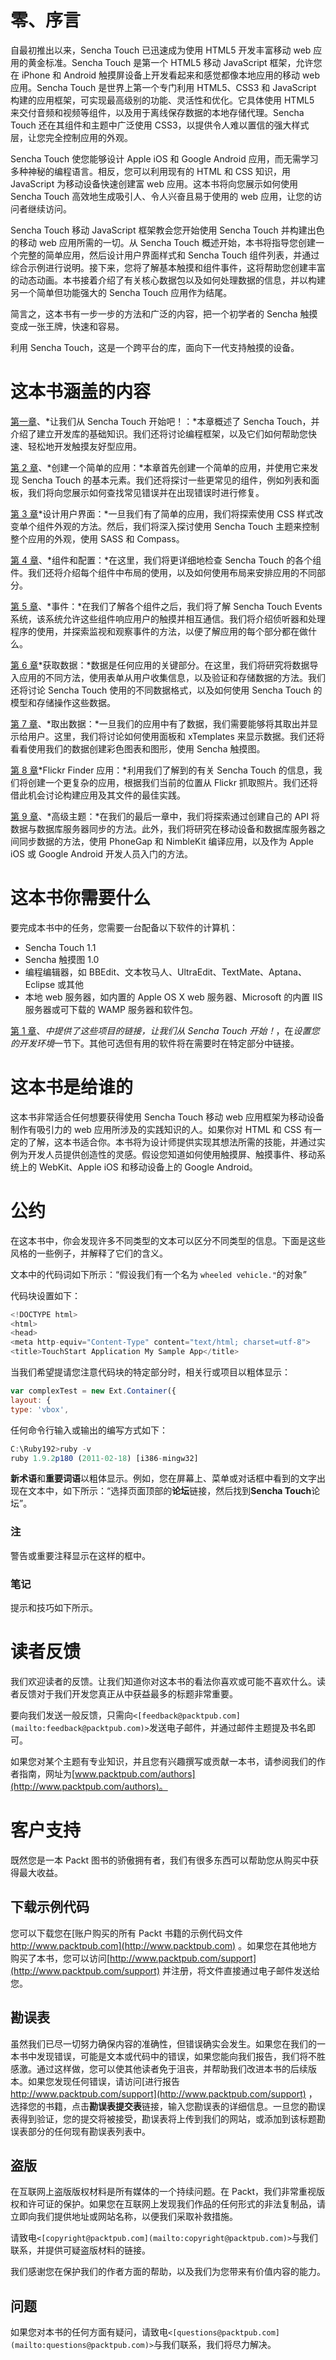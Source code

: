 # 零、序言

自最初推出以来，Sencha Touch 已迅速成为使用 HTML5 开发丰富移动 web 应用的黄金标准。Sencha Touch 是第一个 HTML5 移动 JavaScript 框架，允许您在 iPhone 和 Android 触摸屏设备上开发看起来和感觉都像本地应用的移动 web 应用。Sencha Touch 是世界上第一个专门利用 HTML5、CSS3 和 JavaScript 构建的应用框架，可实现最高级别的功能、灵活性和优化。它具体使用 HTML5 来交付音频和视频等组件，以及用于离线保存数据的本地存储代理。Sencha Touch 还在其组件和主题中广泛使用 CSS3，以提供令人难以置信的强大样式层，让您完全控制应用的外观。

Sencha Touch 使您能够设计 Apple iOS 和 Google Android 应用，而无需学习多种神秘的编程语言。相反，您可以利用现有的 HTML 和 CSS 知识，用 JavaScript 为移动设备快速创建富 web 应用。这本书将向您展示如何使用 Sencha Touch 高效地生成吸引人、令人兴奋且易于使用的 web 应用，让您的访问者继续访问。

Sencha Touch 移动 JavaScript 框架教会您开始使用 Sencha Touch 并构建出色的移动 web 应用所需的一切。从 Sencha Touch 概述开始，本书将指导您创建一个完整的简单应用，然后设计用户界面样式和 Sencha Touch 组件列表，并通过综合示例进行说明。接下来，您将了解基本触摸和组件事件，这将帮助您创建丰富的动态动画。本书接着介绍了有关核心数据包以及如何处理数据的信息，并以构建另一个简单但功能强大的 Sencha Touch 应用作为结尾。

简言之，这本书有一步一步的方法和广泛的内容，把一个初学者的 Sencha 触摸变成一张王牌，快速和容易。

利用 Sencha Touch，这是一个跨平台的库，面向下一代支持触摸的设备。

# 这本书涵盖的内容

[第一章](1.html "Chapter 1. Let's Begin with Sencha Touch!")、*让我们从 Sencha Touch 开始吧！：*本章概述了 Sencha Touch，并介绍了建立开发库的基础知识。我们还将讨论编程框架，以及它们如何帮助您快速、轻松地开发触摸友好型应用。

[第 2 章](2.html "Chapter 2. Creating a Simple Application")、*创建一个简单的应用：*本章首先创建一个简单的应用，并使用它来发现 Sencha Touch 的基本元素。我们还将探讨一些更常见的组件，例如列表和面板，我们将向您展示如何查找常见错误并在出现错误时进行修复。

[第 3 章](3.html "Chapter 3. Styling the User Interface")*设计用户界面：*一旦我们有了简单的应用，我们将探索使用 CSS 样式改变单个组件外观的方法。然后，我们将深入探讨使用 Sencha Touch 主题来控制整个应用的外观，使用 SASS 和 Compass。

[第 4 章](4.html "Chapter 4. Components and Configurations")、*组件和配置：*在这里，我们将更详细地检查 Sencha Touch 的各个组件。我们还将介绍每个组件中布局的使用，以及如何使用布局来安排应用的不同部分。

[第 5 章](5.html "Chapter 5. Events")、*事件：*在我们了解各个组件之后，我们将了解 Sencha Touch Events 系统，该系统允许这些组件响应用户的触摸并相互通信。我们将介绍侦听器和处理程序的使用，并探索监视和观察事件的方法，以便了解应用的每个部分都在做什么。

[第 6 章](6.html "Chapter 6. Getting Data In")*获取数据：*数据是任何应用的关键部分。在这里，我们将研究将数据导入应用的不同方法，使用表单从用户收集信息，以及验证和存储数据的方法。我们还将讨论 Sencha Touch 使用的不同数据格式，以及如何使用 Sencha Touch 的模型和存储操作这些数据。

[第 7 章](7.html "Chapter 7. Getting Data Out")、*取出数据：*一旦我们的应用中有了数据，我们需要能够将其取出并显示给用户。这里，我们将讨论如何使用面板和 xTemplates 来显示数据。我们还将看看使用我们的数据创建彩色图表和图形，使用 Sencha 触摸图。

[第 8 章](8.html "Chapter 8. The Flickr Finder Application")*Flickr Finder 应用：*利用我们了解到的有关 Sencha Touch 的信息，我们将创建一个更复杂的应用，根据我们当前的位置从 Flickr 抓取照片。我们还将借此机会讨论构建应用及其文件的最佳实践。

[第 9 章](9.html "Chapter 9. Advanced Topics")、*高级主题：*在我们的最后一章中，我们将探索通过创建自己的 API 将数据与数据库服务器同步的方法。此外，我们将研究在移动设备和数据库服务器之间同步数据的方法，使用 PhoneGap 和 NimbleKit 编译应用，以及作为 Apple iOS 或 Google Android 开发人员入门的方法。

# 这本书你需要什么

要完成本书中的任务，您需要一台配备以下软件的计算机：

*   Sencha Touch 1.1
*   Sencha 触摸图 1.0
*   编程编辑器，如 BBEdit、文本牧马人、UltraEdit、TextMate、Aptana、Eclipse 或其他
*   本地 web 服务器，如内置的 Apple OS X web 服务器、Microsoft 的内置 IIS 服务器或可下载的 WAMP 服务器和软件包。

[第 1 章](1.html "Chapter 1. Let's Begin with Sencha Touch!")、*中提供了这些项目的链接，让我们从 Sencha Touch 开始！*，在*设置您的开发环境*一节下。其他可选但有用的软件将在需要时在特定部分中链接。

# 这本书是给谁的

这本书非常适合任何想要获得使用 Sencha Touch 移动 web 应用框架为移动设备制作有吸引力的 web 应用所涉及的实践知识的人。如果你对 HTML 和 CSS 有一定的了解，这本书适合你。本书将为设计师提供实现其想法所需的技能，并通过实例为开发人员提供创造性的灵感。假设您知道如何使用触摸屏、触摸事件、移动系统上的 WebKit、Apple iOS 和移动设备上的 Google Android。

# 公约

在这本书中，你会发现许多不同类型的文本可以区分不同类型的信息。下面是这些风格的一些例子，并解释了它们的含义。

文本中的代码词如下所示：“假设我们有一个名为 `wheeled vehicle."`的对象”

代码块设置如下：

```js
<!DOCTYPE html>
<html>
<head>
<meta http-equiv="Content-Type" content="text/html; charset=utf-8">
<title>TouchStart Application My Sample App</title>

```

当我们希望提请您注意代码块的特定部分时，相关行或项目以粗体显示：

```js
var complexTest = new Ext.Container({ 
layout: {
type: 'vbox',

```

任何命令行输入或输出的编写方式如下：

```js
C:\Ruby192>ruby -v
ruby 1.9.2p180 (2011-02-18) [i386-mingw32] 

```

**新术语**和**重要词语**以粗体显示。例如，您在屏幕上、菜单或对话框中看到的文字出现在文本中，如下所示：“选择页面顶部的**论坛**链接，然后找到**Sencha Touch**论坛”。

### 注

警告或重要注释显示在这样的框中。

### 笔记

提示和技巧如下所示。

# 读者反馈

我们欢迎读者的反馈。让我们知道你对这本书的看法你喜欢或可能不喜欢什么。读者反馈对于我们开发您真正从中获益最多的标题非常重要。

要向我们发送一般反馈，只需向`<[feedback@packtpub.com](mailto:feedback@packtpub.com)>`发送电子邮件，并通过邮件主题提及书名即可。

如果您对某个主题有专业知识，并且您有兴趣撰写或贡献一本书，请参阅我们的作者指南，网址为[www.packtpub.com/authors](http://www.packtpub.com/authors)。

# 客户支持

既然您是一本 Packt 图书的骄傲拥有者，我们有很多东西可以帮助您从购买中获得最大收益。

## 下载示例代码

您可以下载您在[账户购买的所有 Packt 书籍的示例代码文件 http://www.packtpub.com](http://www.packtpub.com) 。如果您在其他地方购买了本书，您可以访问[http://www.packtpub.com/support](http://www.packtpub.com/support) 并注册，将文件直接通过电子邮件发送给您。

## 勘误表

虽然我们已尽一切努力确保内容的准确性，但错误确实会发生。如果您在我们的一本书中发现错误，可能是文本或代码中的错误，如果您能向我们报告，我们将不胜感激。通过这样做，您可以使其他读者免于沮丧，并帮助我们改进本书的后续版本。如果您发现任何错误，请访问[进行报告 http://www.packtpub.com/support](http://www.packtpub.com/support) ，选择您的书籍，点击**勘误表提交表**链接，输入您勘误表的详细信息。一旦您的勘误表得到验证，您的提交将被接受，勘误表将上传到我们的网站，或添加到该标题勘误表部分的任何现有勘误表列表中。

## 盗版

在互联网上盗版版权材料是所有媒体的一个持续问题。在 Packt，我们非常重视版权和许可证的保护。如果您在互联网上发现我们作品的任何形式的非法复制品，请立即向我们提供地址或网站名称，以便我们采取补救措施。

请致电`<[copyright@packtpub.com](mailto:copyright@packtpub.com)>`与我们联系，并提供可疑盗版材料的链接。

我们感谢您在保护我们的作者方面的帮助，以及我们为您带来有价值内容的能力。

## 问题

如果您对本书的任何方面有疑问，请致电`<[questions@packtpub.com](mailto:questions@packtpub.com)>`与我们联系，我们将尽力解决。